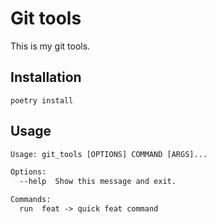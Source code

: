 # Git tools

This is my git tools.

## Installation

`poetry install`

## Usage

```txt
Usage: git_tools [OPTIONS] COMMAND [ARGS]...

Options:
  --help  Show this message and exit.

Commands:
  run  feat -> quick feat command
```
